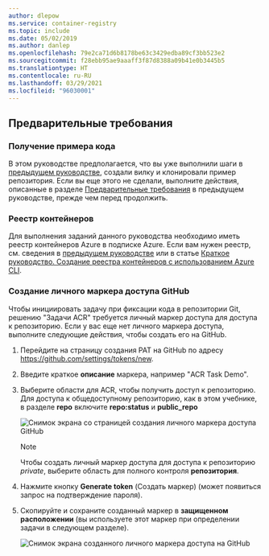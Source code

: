 ```yaml
---
author: dlepow
ms.service: container-registry
ms.topic: include
ms.date: 05/02/2019
ms.author: danlep
ms.openlocfilehash: 79e2ca71d6b8178be63c3429edba89cf3bb523e2
ms.sourcegitcommit: f28ebb95ae9aaaff3f87d8388a09b41e0b3445b5
ms.translationtype: HT
ms.contentlocale: ru-RU
ms.lasthandoff: 03/29/2021
ms.locfileid: "96030001"
---
```

## <a name="prerequisites"></a>Предварительные требования

### <a name="get-sample-code"></a>Получение примера кода

В этом руководстве предполагается, что вы уже выполнили шаги в [предыдущем руководстве](../articles/container-registry/container-registry-tutorial-quick-task.md), создали вилку и клонировали пример репозитория. Если вы еще этого не сделали, выполните действия, описанные в разделе [Предварительные требования](../articles/container-registry/container-registry-tutorial-quick-task.md#prerequisites) в предыдущем руководстве, прежде чем перед продолжить.

### <a name="container-registry"></a>Реестр контейнеров

Для выполнения заданий данного руководства необходимо иметь реестр контейнеров Azure в подписке Azure. Если вам нужен реестр, см. сведения в [предыдущем руководстве](../articles/container-registry/container-registry-tutorial-quick-task.md) или в статье [Краткое руководство. Создание реестра контейнеров с использованием Azure CLI](../articles/container-registry/container-registry-get-started-azure-cli.md).

### <a name="create-a-github-personal-access-token"></a>Создание личного маркера доступа GitHub

Чтобы инициировать задачу при фиксации кода в репозитории Git, решению "Задачи ACR" требуется личный маркер доступа для доступа к репозиторию. Если у вас еще нет личного маркера доступа, выполните следующие действия, чтобы создать его на GitHub.

1. Перейдите на страницу создания PAT на GitHub по адресу https://github.com/settings/tokens/new.
1. Введите краткое **описание** маркера, например "ACR Task Demo".
1. Выберите области для ACR, чтобы получить доступ к репозиторию. Для доступа к общедоступному репозиторию, как в этом учебнике, в разделе **repo** включите **repo:status** и **public_repo**

   ![Снимок экрана со страницей создания личного маркера доступа GitHub][build-task-01-new-token]

   > [!NOTE]
   > Чтобы создать личный маркер доступа для доступа к репозиторию *private*, выберите область для полного контроля **репозитория**.

1. Нажмите кнопку **Generate token** (Создать маркер) (может появиться запрос на подтверждение пароля).
1. Скопируйте и сохраните созданный маркер в **защищенном расположении** (вы используете этот маркер при определении задачи в следующем разделе).

   ![Снимок экрана созданного личного маркера доступа на GitHub][build-task-02-generated-token]

<!-- Images -->
[build-task-01-new-token]: ./media/container-registry-task-tutorial-prereq/build-task-01-new-token.png
[build-task-02-generated-token]: ./media/container-registry-task-tutorial-prereq/build-task-02-generated-token.png
